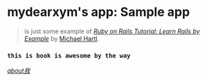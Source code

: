 mydearxym's app: Sample app
===


> is just some example of [*Ruby on Rails Tutorial: Learn Rails by Example*](http://railstutorial.org/)
by [Michael Hartl](http://michaelhartl.com/).


### `this is book is awesome by the way`

[*about我*](http://mydearxym.github.io/blog/)
